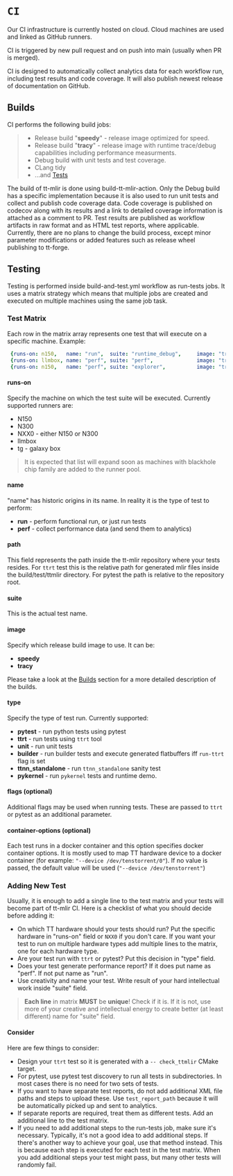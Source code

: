 # `CI`

Our CI infrastructure is currently hosted on cloud. Cloud machines are used and linked as GitHub runners.

CI is triggered by new pull request and on push into main (usually when PR is merged).

CI is designed to automatically collect analytics data for each workflow run, including test results and code coverage. It will also publish newest release of documentation on GitHub.

## Builds
CI performs the following build jobs:

> - Release build "__speedy__" - release image optimized for speed.
> - Release build "__tracy__" - release image with runtime trace/debug capabilities including performance measurments.
> - Debug build with unit tests and test coverage.
> - CLang tidy
> - ...and [Tests](#testing)

The build of tt-mlir is done using build-tt-mlir-action.
Only the Debug build has a specific implementation because it is also used to run unit tests and collect and publish code coverage data.
Code coverage is published on codecov along with its results and a link to detailed coverage information is attached as a comment to PR.
Test results are published as workflow artifacts in raw format and as HTML test reports, where applicable.
Currently, there are no plans to change the build process, except minor parameter modifications or added features such as release wheel publishing to tt-forge.

## Testing
Testing is performed inside build-and-test.yml workflow as run-tests jobs.
It uses a matrix strategy which means that multiple jobs are created and executed on multiple machines using the same job task.

### Test Matrix
Each row in the matrix array represents one test that will execute on a specific machine.
Example:

```yaml
 {runs-on: n150,   name: "run",  suite: "runtime_debug",     image: "tracy",  type: "ttrt",    path: "Silicon", flags: "--non-zero", container-options: "--device /dev/tenstorrent/0"},
 {runs-on: llmbox, name: "perf", suite: "perf",              image: "tracy",  type: "ttrt",    path: "Silicon/TTNN/llmbox/perf", container-options: "--device /dev/tenstorrent/0 --device /dev/tenstorrent/1 --device /dev/tenstorrent/2 --device /dev/tenstorrent/3"},
 {runs-on: n150,   name: "perf", suite: "explorer",          image: "tracy",  type: "pytest",  path: "tools/explorer/test/run_tests.py", container-options: "--device /dev/tenstorrent/0"},
```

#### runs-on
Specify the machine on which the test suite will be executed.
Currently supported runners are:

- N150
- N300
- NXX0 - either N150 or N300
- llmbox
- tg - galaxy box

> It is expected that list will expand soon as machines with blackhole chip family are added to the runner pool.

#### name
"name" has historic origins in its name.
In reality it is the type of test to perform:

- __run__ - perform functional run, or just run tests
- __perf__ - collect performance data (and send them to analytics)

#### path
This field represents the path inside the tt-mlir repository where your tests resides.
For `ttrt` test this is the relative path for generated mlir files inside the build/test/ttmlir directory.
For pytest the path is relative to the repository root.

#### suite
This is the actual test name.

#### image
Specify which release build image to use. It can be:

- __speedy__
- __tracy__

Please take a look at the [Builds](#builds) section for a more detailed description of the builds.

#### type
Specify the type of test run. Currently supported:
- __pytest__ - run python tests using pytest
- __ttrt__ - run tests using `ttrt` tool
- __unit__ - run unit tests
- __builder__ - run builder tests and execute generated flatbuffers iff `run-ttrt` flag is set
- __ttnn_standalone__ - run `ttnn_standalone` sanity test
- __pykernel__ - run `pykernel` tests and runtime demo.

#### flags (optional)
Additional flags may be used when running tests. These are passed to `ttrt` or pytest as an additional parameter.

#### container-options (optional)
Each test runs in a docker container and this option specifies docker container options.
It is mostly used to map TT hardware device to a docker container (for example: `"--device /dev/tenstorrent/0"`).
If no value is passed, the default value will be used (`"--device /dev/tenstorrent"`)

### Adding New Test
Usually, it is enough to add a single line to the test matrix and your tests will become part of tt-mlir CI.
Here is a checklist of what you should decide before adding it:
- On which TT hardware should your tests should run? Put the specific hardware in "runs-on" field or `NXX0` if you don't care. If you want your test to run on multiple hardware types add multiple lines to the matrix, one for each hardware type.
- Are your test run with `ttrt` or pytest? Put this decision in "type" field.
- Does your test generate performance report? If it does put name as "perf". If not put name as "run".
- Use creativity and name your test. Write result of your hard intellectual work inside "suite" field.
> __Each line__ in matrix __MUST__ be __unique__! Check if it is. If it is not, use more of your creative and intellectual energy to create better (at least different) name for "suite" field.

#### Consider
Here are few things to consider:
- Design your `ttrt` test so it is generated with a `-- check_ttmlir` CMake target.
- For pytest, use pytest test discovery to run all tests in subdirectories. In most cases there is no need for two sets of tests.
- If you want to have separate test reports, do not add additional XML file paths and steps to upload these. Use `test_report_path` because it will be automatically picked up and sent to analytics.
- If separate reports are required, treat them as different tests. Add an additional line to the test matrix.
- If you need to add additional steps to the run-tests job, make sure it's necessary. Typically, it's not a good idea to add additional steps. If there's another way to achieve your goal, use that method instead. This is because each step is executed for each test in the test matrix. When you add additional steps your test might pass, but many other tests will randomly fail.
